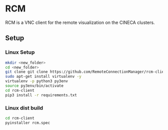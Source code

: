 # RCM
RCM is a VNC client for the remote visualization on the CINECA clusters.

## Setup

### Linux Setup
```sh
mkdir <new_folder>
cd <new_folder>
git clone git clone https://github.com/RemoteConnectionManager/rcm-client.git
sudo apt-get install virtualenv -y
virtualenv -p python3 py3env
source py3env/bin/activate
cd rcm-client
pip3 install -r requirements.txt
```

### Linux dist build
```sh
cd rcm-client
pyinstaller rcm.spec
```
